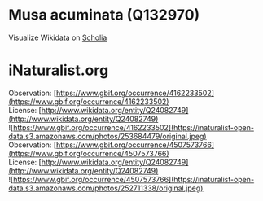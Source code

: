 
Musa acuminata (Q132970)
========================
  
Visualize Wikidata on [Scholia](https://scholia.toolforge.org/taxon/Q132970)
# iNaturalist.org
  
Observation: [https://www.gbif.org/occurrence/4162233502](https://www.gbif.org/occurrence/4162233502)  
License: [http://www.wikidata.org/entity/Q24082749](http://www.wikidata.org/entity/Q24082749)  
![https://www.gbif.org/occurrence/4162233502](https://inaturalist-open-data.s3.amazonaws.com/photos/253684479/original.jpeg)  
Observation: [https://www.gbif.org/occurrence/4507573766](https://www.gbif.org/occurrence/4507573766)  
License: [http://www.wikidata.org/entity/Q24082749](http://www.wikidata.org/entity/Q24082749)  
![https://www.gbif.org/occurrence/4507573766](https://inaturalist-open-data.s3.amazonaws.com/photos/252711338/original.jpeg)